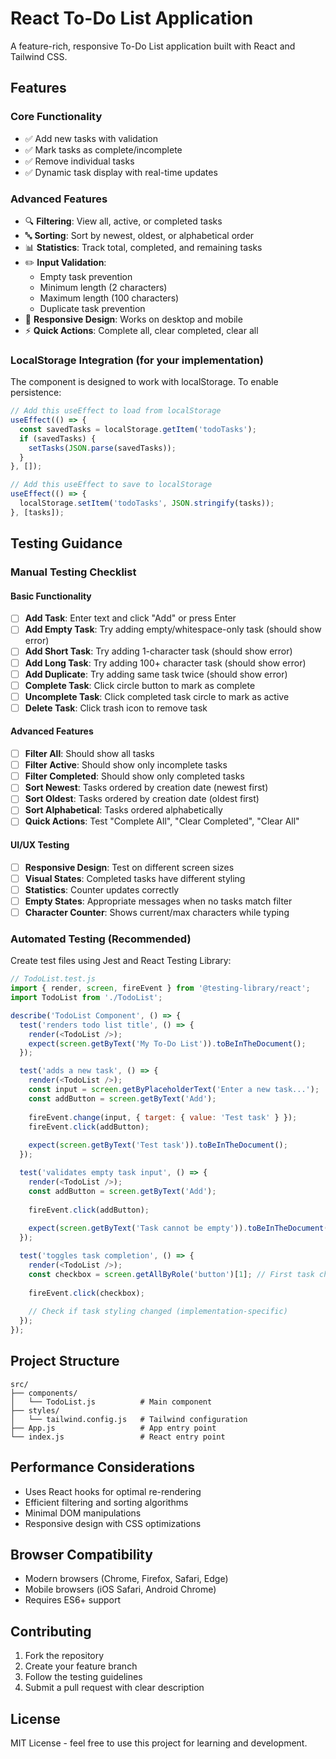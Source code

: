 # React To-Do List Application

A feature-rich, responsive To-Do List application built with React and Tailwind CSS.

## Features

### Core Functionality
- ✅ Add new tasks with validation
- ✅ Mark tasks as complete/incomplete
- ✅ Remove individual tasks
- ✅ Dynamic task display with real-time updates

### Advanced Features
- 🔍 **Filtering**: View all, active, or completed tasks
- 🔤 **Sorting**: Sort by newest, oldest, or alphabetical order
- 📊 **Statistics**: Track total, completed, and remaining tasks
- ✏️ **Input Validation**: 
  - Empty task prevention
  - Minimum length (2 characters)
  - Maximum length (100 characters)
  - Duplicate task prevention
- 🎨 **Responsive Design**: Works on desktop and mobile
- ⚡ **Quick Actions**: Complete all, clear completed, clear all

### LocalStorage Integration (for your implementation)
The component is designed to work with localStorage. To enable persistence:

```javascript
// Add this useEffect to load from localStorage
useEffect(() => {
  const savedTasks = localStorage.getItem('todoTasks');
  if (savedTasks) {
    setTasks(JSON.parse(savedTasks));
  }
}, []);

// Add this useEffect to save to localStorage
useEffect(() => {
  localStorage.setItem('todoTasks', JSON.stringify(tasks));
}, [tasks]);
```


## Testing Guidance

### Manual Testing Checklist

#### Basic Functionality
- [ ] **Add Task**: Enter text and click "Add" or press Enter
- [ ] **Add Empty Task**: Try adding empty/whitespace-only task (should show error)
- [ ] **Add Short Task**: Try adding 1-character task (should show error)
- [ ] **Add Long Task**: Try adding 100+ character task (should show error)
- [ ] **Add Duplicate**: Try adding same task twice (should show error)
- [ ] **Complete Task**: Click circle button to mark as complete
- [ ] **Uncomplete Task**: Click completed task circle to mark as active
- [ ] **Delete Task**: Click trash icon to remove task

#### Advanced Features
- [ ] **Filter All**: Should show all tasks
- [ ] **Filter Active**: Should show only incomplete tasks
- [ ] **Filter Completed**: Should show only completed tasks
- [ ] **Sort Newest**: Tasks ordered by creation date (newest first)
- [ ] **Sort Oldest**: Tasks ordered by creation date (oldest first)
- [ ] **Sort Alphabetical**: Tasks ordered alphabetically
- [ ] **Quick Actions**: Test "Complete All", "Clear Completed", "Clear All"

#### UI/UX Testing
- [ ] **Responsive Design**: Test on different screen sizes
- [ ] **Visual States**: Completed tasks have different styling
- [ ] **Statistics**: Counter updates correctly
- [ ] **Empty States**: Appropriate messages when no tasks match filter
- [ ] **Character Counter**: Shows current/max characters while typing

### Automated Testing (Recommended)

Create test files using Jest and React Testing Library:

```javascript
// TodoList.test.js
import { render, screen, fireEvent } from '@testing-library/react';
import TodoList from './TodoList';

describe('TodoList Component', () => {
  test('renders todo list title', () => {
    render(<TodoList />);
    expect(screen.getByText('My To-Do List')).toBeInTheDocument();
  });

  test('adds a new task', () => {
    render(<TodoList />);
    const input = screen.getByPlaceholderText('Enter a new task...');
    const addButton = screen.getByText('Add');
    
    fireEvent.change(input, { target: { value: 'Test task' } });
    fireEvent.click(addButton);
    
    expect(screen.getByText('Test task')).toBeInTheDocument();
  });

  test('validates empty task input', () => {
    render(<TodoList />);
    const addButton = screen.getByText('Add');
    
    fireEvent.click(addButton);
    
    expect(screen.getByText('Task cannot be empty')).toBeInTheDocument();
  });

  test('toggles task completion', () => {
    render(<TodoList />);
    const checkbox = screen.getAllByRole('button')[1]; // First task checkbox
    
    fireEvent.click(checkbox);
    
    // Check if task styling changed (implementation-specific)
  });
});
```

## Project Structure

```
src/
├── components/
│   └── TodoList.js          # Main component
├── styles/
│   └── tailwind.config.js   # Tailwind configuration
├── App.js                   # App entry point
└── index.js                 # React entry point
```



## Performance Considerations

- Uses React hooks for optimal re-rendering
- Efficient filtering and sorting algorithms
- Minimal DOM manipulations
- Responsive design with CSS optimizations

## Browser Compatibility

- Modern browsers (Chrome, Firefox, Safari, Edge)
- Mobile browsers (iOS Safari, Android Chrome)
- Requires ES6+ support

## Contributing

1. Fork the repository
2. Create your feature branch
3. Follow the testing guidelines
4. Submit a pull request with clear description

## License

MIT License - feel free to use this project for learning and development.
